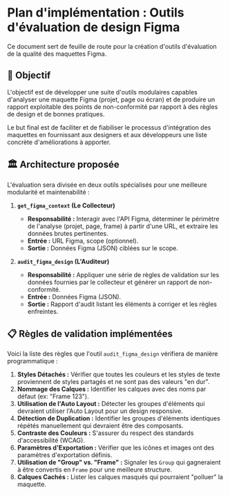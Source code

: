 # Plan d'implémentation : Outils d'évaluation de design Figma

Ce document sert de feuille de route pour la création d'outils d'évaluation de la qualité des maquettes Figma.

## 🎯 Objectif

L'objectif est de développer une suite d'outils modulaires capables d'analyser une maquette Figma (projet, page ou écran) et de produire un rapport exploitable des points de non-conformité par rapport à des règles de design et de bonnes pratiques.

Le but final est de faciliter et de fiabiliser le processus d'intégration des maquettes en fournissant aux designers et aux développeurs une liste concrète d'améliorations à apporter.

## 🏛️ Architecture proposée

L'évaluation sera divisée en deux outils spécialisés pour une meilleure modularité et maintenabilité :

1.  **`get_figma_context` (Le Collecteur)**
    *   **Responsabilité :** Interagir avec l'API Figma, déterminer le périmètre de l'analyse (projet, page, frame) à partir d'une URL, et extraire les données brutes pertinentes.
    *   **Entrée :** URL Figma, scope (optionnel).
    *   **Sortie :** Données Figma (JSON) ciblées sur le scope.

2.  **`audit_figma_design` (L'Auditeur)**
    *   **Responsabilité :** Appliquer une série de règles de validation sur les données fournies par le collecteur et générer un rapport de non-conformité.
    *   **Entrée :** Données Figma (JSON).
    *   **Sortie :** Rapport d'audit listant les éléments à corriger et les règles enfreintes.

## 📋 Règles de validation implémentées

Voici la liste des règles que l'outil `audit_figma_design` vérifiera de manière programmatique :

1.  **Styles Détachés :** Vérifier que toutes les couleurs et les styles de texte proviennent de styles partagés et ne sont pas des valeurs "en dur".
2.  **Nommage des Calques :** Identifier les calques avec des noms par défaut (ex: "Frame 123").
3.  **Utilisation de l'Auto Layout :** Détecter les groupes d'éléments qui devraient utiliser l'Auto Layout pour un design responsive.
4.  **Détection de Duplication :** Identifier les groupes d'éléments identiques répétés manuellement qui devraient être des composants.
5.  **Contraste des Couleurs :** S'assurer du respect des standards d'accessibilité (WCAG).
6.  **Paramètres d'Exportation :** Vérifier que les icônes et images ont des paramètres d'exportation définis.
7.  **Utilisation de "Group" vs. "Frame" :** Signaler les `Group` qui gagneraient à être convertis en `Frame` pour une meilleure structure.
8.  **Calques Cachés :** Lister les calques masqués qui pourraient "polluer" la maquette.
